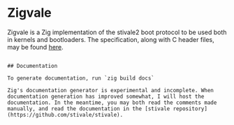 # Zigvale

Zigvale is a Zig implementation of the stivale2 boot protocol to be used both in kernels and bootloaders. The specification, along with C header files, may be found [here](https://github.com/stivale/stivale).


```

## Documentation

To generate documentation, run `zig build docs`

Zig's documentation generator is experimental and incomplete. When documentation generation has improved somewhat, I will host the documentation. In the meantime, you may both read the comments made manually, and read the documentation in the [stivale repository](https://github.com/stivale/stivale).
